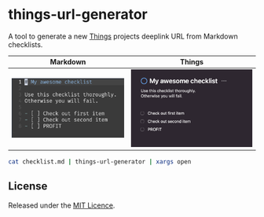 # things-url-generator

A tool to generate a new [Things](https://culturedcode.com/things) projects deeplink URL from Markdown checklists.

| Markdown | Things |
| :-------------: | :------:|
| ![Before](img/img1.png)     | ![After](img/img2.png) |

 ```bash
 cat checklist.md | things-url-generator | xargs open 
 ```

## License

Released under the [MIT Licence](LICENCE).

